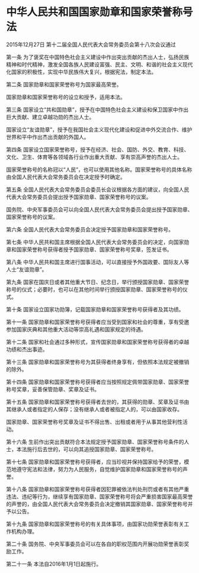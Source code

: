 # 中华人民共和国国家勋章和国家荣誉称号法

2015年12月27日 第十二届全国人民代表大会常务委员会第十八次会议通过

第一条 为了褒奖在中国特色社会主义建设中作出突出贡献的杰出人士，弘扬民族精神和时代精神，激发全国各族人民建设富强、民主、文明、和谐的社会主义现代化国家的积极性，实现中华民族伟大复兴，根据宪法，制定本法。

第二条 国家勋章和国家荣誉称号为国家最高荣誉。

国家勋章和国家荣誉称号的设立和授予，适用本法。

第三条 国家设立“共和国勋章”，授予在中国特色社会主义建设和保卫国家中作出巨大贡献、建立卓越功勋的杰出人士。

国家设立“友谊勋章”，授予在我国社会主义现代化建设和促进中外交流合作、维护世界和平中作出杰出贡献的外国人。

第四条 国家设立国家荣誉称号，授予在经济、社会、国防、外交、教育、科技、文化、卫生、体育等各领域各行业作出重大贡献、享有崇高声誉的杰出人士。

国家荣誉称号的名称冠以“人民”，也可以使用其他名称。国家荣誉称号的具体名称由全国人民代表大会常务委员会在决定授予时确定。

第五条 全国人民代表大会常务委员会委员长会议根据各方面的建议，向全国人民代表大会常务委员会提出授予国家勋章、国家荣誉称号的议案。

国务院、中央军事委员会可以向全国人民代表大会常务委员会提出授予国家勋章、国家荣誉称号的议案。

第六条 全国人民代表大会常务委员会决定授予国家勋章和国家荣誉称号。

第七条 中华人民共和国主席根据全国人民代表大会常务委员会的决定，向国家勋章和国家荣誉称号获得者授予国家勋章、国家荣誉称号奖章，签发证书。

第八条 中华人民共和国主席进行国事活动，可以直接授予外国政要、国际友人等人士“友谊勋章”。

第九条 国家在国庆日或者其他重大节日、纪念日，举行颁授国家勋章、国家荣誉称号的仪式；必要时，也可以在其他时间举行颁授国家勋章、国家荣誉称号的仪式。

第十条 国家设立国家功勋簿，记载国家勋章和国家荣誉称号获得者及其功绩。

第十一条 国家勋章和国家荣誉称号获得者应当受到国家和社会的尊重，享有受邀参加国家庆典和其他重大活动等崇高礼遇和国家规定的待遇。

第十二条 国家和社会通过多种形式，宣传国家勋章和国家荣誉称号获得者的卓越功绩和杰出事迹。

第十三条 国家勋章和国家荣誉称号为其获得者终身享有，但依照本法规定被撤销的除外。

第十四条 国家勋章和国家荣誉称号获得者应当按照规定佩带国家勋章、国家荣誉称号奖章，妥善保管勋章、奖章及证书。

第十五条 国家勋章和国家荣誉称号获得者去世的，其获得的勋章、奖章及证书由其继承人或者指定的人保存；没有继承人或者被指定人的，可以由国家收存。

国家勋章、国家荣誉称号奖章及证书不得出售、出租或者用于从事其他营利性活动。

第十六条 生前作出突出贡献符合本法规定授予国家勋章、国家荣誉称号条件的人士，本法施行后去世的，可以向其追授国家勋章、国家荣誉称号。

第十七条 国家勋章和国家荣誉称号获得者，应当珍视并保持国家给予的荣誉，模范地遵守宪法和法律，努力为人民服务，自觉维护国家勋章和国家荣誉称号的声誉。

第十八条 国家勋章和国家荣誉称号获得者因犯罪被依法判处刑罚或者有其他严重违法、违纪等行为，继续享有国家勋章、国家荣誉称号将会严重损害国家最高荣誉的声誉的，由全国人民代表大会常务委员会决定撤销其国家勋章、国家荣誉称号并予以公告。

第十九条 国家勋章和国家荣誉称号的有关具体事项，由国家功勋荣誉表彰有关工作机构办理。

第二十条 国务院、中央军事委员会可以在各自的职权范围内开展功勋荣誉表彰奖励工作。

第二十一条 本法自2016年1月1日起施行。
